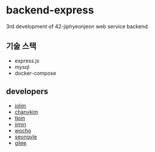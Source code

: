 # backend-express
3rd development of 42-jiphyeonjeon web service backend.

## 기술 스택
- express.js
- mysql
- docker-compose

## developers
- [jolim](https://github.com/evelon)
- [chanykim](https://github.com/naranghae)
- [tkim](https://github.com/kth2624)
- [jimin](https://github.com/jhMin95)
- [wocho](https://github.com/greenaloud)
- [seongyle](https://github.com/YeonSeong-Lee)
- [gilee](https://github.com/weg901127)
